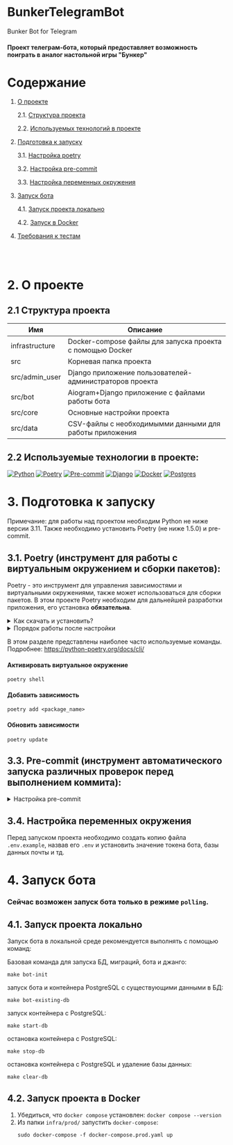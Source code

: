 # BunkerTelegramBot
Bunker Bot for Telegram

#### Проект телеграм-бота, который предоставляет возможность поиграть в аналог настольной игры "Бункер"

# Содержание




1. [О проекте](#project)

    2.1. [Структура проекта](#structure)

    2.2. [Используемых технологий в проекте](#technologies-project)

3. [Подготовка к запуску](#start)

    3.1. [Настройка poetry](#poetry)

    3.2. [Настройка pre-commit](#pre-commit)

    3.3. [Настройка переменных окружения](#env)

4. [Запуск бота](#run-bot)

    4.1. [Запуск проекта локально](#run-local)

    4.2. [Запуск в Docker](#run-docker)

5. [Требования к тестам](#test-bot)

<br><br>

# 2. О проекте <a id="project"></a>

## 2.1 Структура проекта <a id="structure"></a>

| Имя            | Описание                                                  |
|----------------|-----------------------------------------------------------|
| infrastructure | Docker-compose файлы для запуска проекта с помощью Docker |
| src            | Корневая папка проекта                                    |
| src/admin_user | Django приложение пользователей-администраторов проекта   |
| src/bot        | Aiogram+Django приложение с файлами работы бота           |
| src/core       | Основные настройки проекта                                |
| src/data       | CSV-файлы с необходимымми данными для работы приложения   |

## 2.2 Используемые технологии в проекте<a id="technologies-project"></a>:

[![Python][Python-badge]][Python-url]
[![Poetry][Poetry-badge]][Poetry-url]
[![Pre-commit][Pre-commit-badge]][Pre-commit-url]
[![Django][Django-badge]][Django-url]
[![Docker][Docker-badge]][Docker-url]
[![Postgres][Postgres-badge]][Postgres-url]

# 3. Подготовка к запуску <a id="start"></a>

Примечание: для работы над проектом необходим Python не ниже версии 3.11.
Также необходимо установить Poetry (не ниже 1.5.0) и pre-commit.

## 3.1. Poetry (инструмент для работы с виртуальным окружением и сборки пакетов)<a id="poetry"></a>:


Poetry - это инструмент для управления зависимостями и виртуальными окружениями, также может использоваться для сборки пакетов. В этом проекте Poetry необходим для дальнейшей разработки приложения, его установка <b>обязательна</b>.<br>

<details>
 <summary>
 Как скачать и установить?
 </summary>

### Установка:

Установите poetry, не ниже версии 1.5.0 следуя [инструкции с официального сайта](https://python-poetry.org/docs/#installation).
<details>
 <summary>
 Команды для установки:
 </summary>

Если у Вас уже установлен менеджер пакетов pip, то можно установить командой:

> *pip install poetry==1.5.0*

Если по каким-то причинам через pip не устанавливается,
то для UNIX-систем и Bash on Windows вводим в консоль следующую команду:

> *curl -sSL https://install.python-poetry.org | python -*

Для WINDOWS PowerShell:

> *(Invoke-WebRequest -Uri https://install.python-poetry.org -UseBasicParsing).Content | python -*

</details>
<br>
После установки перезапустите оболочку и введите команду

> poetry --version

Если установка прошла успешно, вы получите ответ в формате

> Poetry (version 1.5.0)

P.S.: Если при попытке проверить версию возникает ошибка об отсутствии исполняемого файла
(poetry), необходимо после установки добавить его в Path Вашей системы
(пути указаны по ссылке на официальную инструкцию по установке чуть выше.)

Для дальнейшей работы введите команду:

> poetry config virtualenvs.in-project true

Выполнение данной команды необходимо для создания виртуального окружения в
папке проекта.

После предыдущей команды создадим виртуальное окружение нашего проекта с
помощью команды:

> poetry install

Результатом выполнения команды станет создание в корне проекта папки .venv.
Зависимости для создания окружения берутся из файлов poetry.lock (приоритетнее)
и pyproject.toml

Для добавления новой зависимости в окружение необходимо выполнить команду

> poetry add <package_name>

_Пример использования:_

> poetry add starlette

Также poetry позволяет разделять зависимости необходимые для разработки, от
основных.
Для добавления зависимости необходимой для разработки и тестирования необходимо
добавить флаг ***--dev***

> poetry add <package_name> --dev

_Пример использования:_

> poetry add pytest --dev

</details>

<details>
 <summary>
 Порядок работы после настройки
 </summary>

<br>

Чтобы активировать виртуальное окружение, введите команду:

> poetry shell

Существует возможность запуска скриптов и команд с помощью команды без
активации окружения:

> poetry run <script_name>.py

_Примеры:_

> poetry run python script_name>.py
>
> poetry run pytest
>
> poetry run black

Порядок работы в оболочке не меняется. Пример команды для Win:

> python src\run_bot.py

Доступен стандартный метод работы с активацией окружения в терминале с помощью команд:

Для WINDOWS:

> source .venv/Scripts/activate

Для UNIX:

> source .venv/bin/activate

</details>

В этом разделе представлены наиболее часто используемые команды.
Подробнее: https://python-poetry.org/docs/cli/

#### Активировать виртуальное окружение
```shell
poetry shell
```

#### Добавить зависимость
```shell
poetry add <package_name>
```

#### Обновить зависимости
```shell
poetry update
```
## 3.3. Pre-commit (инструмент автоматического запуска различных проверок перед выполнением коммита)<a id="pre-commit"></a>:

<details>
 <summary>
 Настройка pre-commit
 </summary>
<br>
1. Убедиться, что pre-comit установлен:

   ```shell
   pre-commit --version
   ```
2. Настроить git hook скрипт:

   ```shell
   pre-commit install
   ```

Далее при каждом коммите у вас будет происходить автоматическая проверка
линтером, а так же будет происходить автоматическое приведение к единому стилю.
</details>

## 3.4. Настройка переменных окружения <a id="env"></a>

Перед запуском проекта необходимо создать копию файла
```.env.example```, назвав его ```.env``` и установить значение токена бота, базы данных почты и тд.

# 4. Запуск бота <a id="run-bot"></a>

### Сейчас возможен запуск бота только в режиме `polling`.<br>

## 4.1. Запуск проекта локально <a id="run-local"></a>


Запуск бота в локальной среде рекомендуется выполнять с помощью команд:

Базовая команда для запуска БД, миграций, бота и джанго:
```shell
make bot-init
```

запуск бота и контейнера PostgreSQL с существующими данными в БД:
```shell
make bot-existing-db
```

запуск контейнера с PostgreSQL:
```shell
make start-db
```

остановка контейнера с PostgreSQL:
```shell
make stop-db
```

остановка контейнера с PostgreSQL и удаление базы данных:
```shell
make clear-db
```

## 4.2. Запуск проекта в Docker <a id="run-docker"></a>


1. Убедиться, что ```docker compose``` установлен:
   ```docker compose --version```
2. Из папки ```infra/prod/``` запустить ```docker-compose```:
   ```shell
   sudo docker-compose -f docker-compose.prod.yaml up
   ```



<!-- MARKDOWN LINKS & BADGES -->

[Python-url]: https://www.python.org/downloads/release/python-3110/
[Python-badge]: https://img.shields.io/badge/python-v3.11-yellow?style=for-the-badge&logo=python

[Poetry-url]: https://python-poetry.org/
[Poetry-badge]: https://img.shields.io/badge/poetry-blue?style=for-the-badge&logo=poetry

[Pre-commit-url]: https://pre-commit.com/
[Pre-commit-badge]: https://img.shields.io/badge/Pre--commit-teal?style=for-the-badge&logo=precommit

[Python-telegram-bot-url]: https://docs.python-telegram-bot.org/en/v20.6/
[Python-telegram-bot-badge]: https://img.shields.io/badge/python--telegram--bot-v20.6-red?style=for-the-badge

[Django-url]: https://docs.djangoproject.com/en/4.2/releases/4.2.6/
[Django-badge]: https://img.shields.io/badge/Django-v4.2.6-008000?logo=django&style=for-the-badge

[Docker-url]: https://www.docker.com/
[Docker-badge]: https://img.shields.io/badge/docker-red?style=for-the-badge&logo=docker

[Postgres-url]: https://www.postgresql.org/
[Postgres-badge]: https://img.shields.io/badge/postgresql-gray?style=for-the-badge&logo=postgresql

[Redis-url]: https://redis.io/
[Redis-badge]: https://img.shields.io/badge/redis-black?style=for-the-badge&logo=redis
